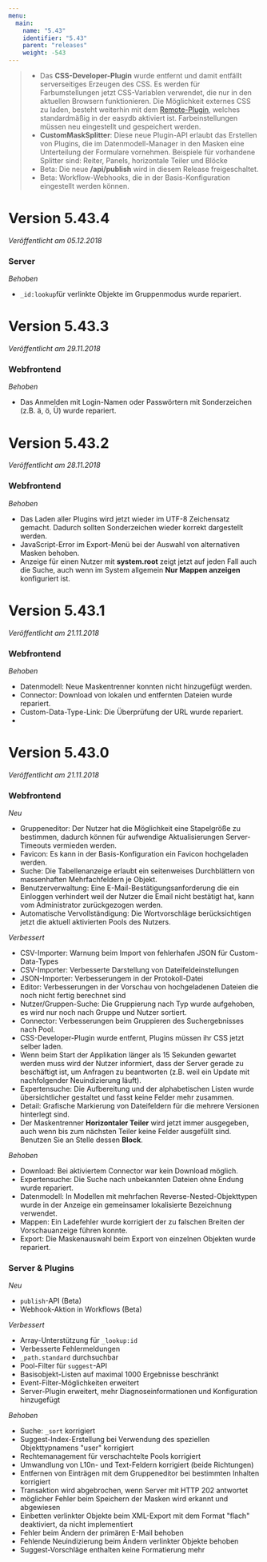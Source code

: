 ```yaml
---
menu:
  main:
    name: "5.43"
    identifier: "5.43"
    parent: "releases"
    weight: -543
---
```


> * Das **CSS-Developer-Plugin** wurde entfernt und damit entfällt serverseitiges Erzeugen des CSS. Es werden für Farbumstellungen jetzt CSS-Variablen verwendet, die nur in den aktuellen Browsern funktionieren. Die Möglichkeit externes CSS zu laden, besteht weiterhin mit dem [Remote-Plugin](https://github.com/programmfabrik/easydb-remote-plugin), welches standardmäßig in der easydb aktiviert ist. Farbeinstellungen müssen neu eingestellt und gespeichert werden.
> * **CustomMaskSplitter**: Diese neue Plugin-API erlaubt das Erstellen von Plugins, die im Datenmodell-Manager in den Masken eine Unterteilung der Formulare vornehmen. Beispiele für vorhandene Splitter sind: Reiter, Panels, horizontale Teiler und Blöcke
> * Beta: Die neue **/api/publish** wird in diesem Release freigeschaltet.
> * Beta: Workflow-Webhooks, die in der Basis-Konfiguration eingestellt werden können.

# Version 5.43.4

*Veröffentlicht am 05.12.2018*

### Server

*Behoben*

* `_id:lookup`für verlinkte Objekte im Gruppenmodus wurde repariert.

# Version 5.43.3

*Veröffentlicht am 29.11.2018*

### Webfrontend

*Behoben*

* Das Anmelden mit Login-Namen oder Passwörtern mit Sonderzeichen (z.B. ä, ö, Ü) wurde repariert.

# Version 5.43.2

*Veröffentlicht am 28.11.2018*

### Webfrontend

*Behoben*

* Das Laden aller Plugins wird jetzt wieder im UTF-8 Zeichensatz gemacht. Dadurch sollten Sonderzeichen wieder korrekt dargestellt werden.
* JavaScript-Error im Export-Menü bei der Auswahl von alternativen Masken behoben.
* Anzeige für einen Nutzer mit **system.root** zeigt jetzt auf jeden Fall auch die Suche, auch wenn im System allgemein **Nur Mappen anzeigen** konfiguriert ist.

# Version 5.43.1

*Veröffentlicht am 21.11.2018*

### Webfrontend

*Behoben*

* Datenmodell: Neue Maskentrenner konnten nicht hinzugefügt werden.
* Connector: Download von lokalen und entfernten Dateien wurde repariert.
* Custom-Data-Type-Link: Die Überprüfung der URL wurde repariert.
* 

# Version 5.43.0

*Veröffentlicht am 21.11.2018*

### Webfrontend

*Neu*

* Gruppeneditor: Der Nutzer hat die Möglichkeit eine Stapelgröße zu bestimmen, dadurch können für aufwendige Aktualisierungen Server-Timeouts vermieden werden.
* Favicon: Es kann in der Basis-Konfiguration ein Favicon hochgeladen werden.
* Suche: Die Tabellenanzeige erlaubt ein seitenweises Durchblättern von massenhaften Mehrfachfeldern je Objekt.
* Benutzerverwaltung: Eine E-Mail-Bestätigungsanforderung die ein Einloggen verhindert weil der Nutzer die Email nicht bestätigt hat, kann vom Administrator zurückgezogen werden.
* Automatische Vervollständigung: Die Wortvorschläge berücksichtigen jetzt die aktuell aktivierten Pools des Nutzers.

*Verbessert*

* CSV-Importer: Warnung beim Import von fehlerhafen JSON für Custom-Data-Types
* CSV-Importer: Verbesserte Darstellung von Dateifeldeinstellungen
* JSON-Importer: Verbesserungem in der Protokoll-Datei
* Editor: Verbesserungen in der Vorschau von hochgeladenen Dateien die noch nicht fertig berechnet sind
* Nutzer/Gruppen-Suche: Die Gruppierung nach Typ wurde aufgehoben, es wird nur noch nach Gruppe und Nutzer sortiert.
* Connector: Verbesserungen beim Gruppieren des Suchergebnisses nach Pool.
* CSS-Developer-Plugin wurde entfernt, Plugins müssen ihr CSS jetzt selber laden.
* Wenn beim Start der Applikation länger als 15 Sekunden gewartet werden muss wird der Nutzer informiert, dass der Server gerade zu beschäftigt ist, um Anfragen zu beantworten (z.B. weil ein Update mit nachfolgender Neuindizierung läuft).
* Expertensuche: Die Aufbereitung und der alphabetischen Listen wurde übersichtlicher gestaltet und fasst keine Felder mehr zusammen.
* Detail: Grafische Markierung von Dateifeldern für die mehrere Versionen hinterlegt sind.
* Der Maskentrenner **Horizontaler Teiler** wird jetzt immer ausgegeben, auch wenn bis zum nächsten Teiler keine Felder ausgefüllt sind. Benutzen Sie an Stelle dessen **Block**.

*Behoben*

* Download: Bei aktiviertem Connector war kein Download möglich.
* Expertensuche: Die Suche nach unbekannten Dateien ohne Endung wurde repariert.
* Datenmodell: In Modellen mit mehrfachen Reverse-Nested-Objekttypen wurde in der Anzeige ein gemeinsamer lokalisierte Bezeichnung verwendet.
* Mappen: Ein Ladefehler wurde korrigiert der zu falschen Breiten der Vorschauanzeige führen konnte.
* Export: Die Maskenauswahl beim Export von einzelnen Objekten wurde repariert.

### Server & Plugins

*Neu*

* `publish`-API (Beta)
* Webhook-Aktion in Workflows (Beta)

*Verbessert*

* Array-Unterstützung für `_lookup:id`
* Verbesserte Fehlermeldungen
* `_path.standard` durchsuchbar
* Pool-Filter für `suggest`-API
* Basisobjekt-Listen auf maximal 1000 Ergebnisse beschränkt
* Event-Filter-Möglichkeiten erweitert
* Server-Plugin erweitert, mehr Diagnoseinformationen und Konfiguration hinzugefügt

*Behoben*

* Suche: `_sort` korrigiert
* Suggest-Index-Erstellung bei Verwendung des speziellen Objekttypnamens "user" korrigiert
* Rechtemanagement für verschachtelte Pools korrigiert
* Umwandlung von L10n- und Text-Feldern korrigiert (beide Richtungen)
* Entfernen von Einträgen mit dem Gruppeneditor bei bestimmten Inhalten korrigiert
* Transaktion wird abgebrochen, wenn Server mit HTTP 202 antwortet
* möglicher Fehler beim Speichern der Masken wird erkannt und abgewiesen
* Einbetten verlinkter Objekte beim XML-Export mit dem Format "flach" deaktiviert, da nicht implementiert
* Fehler beim Ändern der primären E-Mail behoben
* Fehlende Neuindizierung beim Ändern verlinkter Objekte behoben
* Suggest-Vorschläge enthalten keine Formatierung mehr
